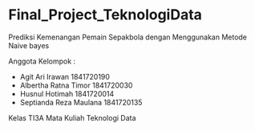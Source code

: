 # Final_Project_TeknologiData
Prediksi Kemenangan Pemain Sepakbola dengan Menggunakan Metode Naive bayes

Anggota Kelompok :
+ Agit Ari Irawan			    1841720190
+ Albertha Ratna Timor		1841720030
+ Husnul Hotimah			    1841720014
+ Septianda Reza Maulana	1841720135

Kelas TI3A
Mata Kuliah Teknologi Data
